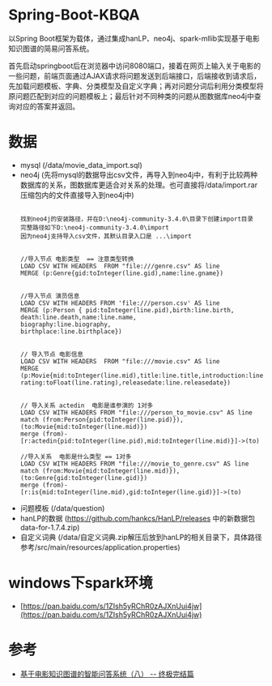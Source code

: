 # Spring-Boot-KBQA

以Spring Boot框架为载体，通过集成hanLP、neo4j、spark-mllib实现基于电影知识图谱的简易问答系统。

首先启动springboot后在浏览器中访问8080端口，接着在网页上输入关于电影的一些问题，前端页面通过AJAX请求将问题发送到后端接口，后端接收到请求后，先加载问题模板、字典、分类模型及自定义字典；再对问题分词后利用分类模型将原问题匹配到对应的问题模板上；最后针对不同种类的问题从图数据库neo4j中查询对应的答案并返回。

# 数据
- mysql (/data/movie_data_import.sql)
- neo4j (先将mysql的数据导出csv文件，再导入到neo4j中，有利于比较两种数据库的关系，图数据库更适合对关系的处理。也可直接将/data/import.rar压缩包内的文件直接导入到neo4j中)
    ```

    找到neo4j的安装路径，并在D:\neo4j-community-3.4.0\目录下创建import目录
    完整路径如下D:\neo4j-community-3.4.0\import
    因为neo4j支持导入csv文件，其默认目录入口是 ...\import


    //导入节点 电影类型  == 注意类型转换
    LOAD CSV WITH HEADERS  FROM "file:///genre.csv" AS line
    MERGE (p:Genre{gid:toInteger(line.gid),name:line.gname})


    //导入节点 演员信息
    LOAD CSV WITH HEADERS FROM 'file:///person.csv' AS line
    MERGE (p:Person { pid:toInteger(line.pid),birth:line.birth,
    death:line.death,name:line.name,
    biography:line.biography,
    birthplace:line.birthplace})


    // 导入节点 电影信息
    LOAD CSV WITH HEADERS  FROM "file:///movie.csv" AS line
    MERGE (p:Movie{mid:toInteger(line.mid),title:line.title,introduction:line.introduction,
    rating:toFloat(line.rating),releasedate:line.releasedate})


    // 导入关系 actedin  电影是谁参演的 1对多
    LOAD CSV WITH HEADERS FROM "file:///person_to_movie.csv" AS line
    match (from:Person{pid:toInteger(line.pid)}),(to:Movie{mid:toInteger(line.mid)})
    merge (from)-[r:actedin{pid:toInteger(line.pid),mid:toInteger(line.mid)}]->(to)

    //导入关系  电影是什么类型 == 1对多
    LOAD CSV WITH HEADERS FROM "file:///movie_to_genre.csv" AS line
    match (from:Movie{mid:toInteger(line.mid)}),(to:Genre{gid:toInteger(line.gid)})
    merge (from)-[r:is{mid:toInteger(line.mid),gid:toInteger(line.gid)}]->(to)
    ```
- 问题模板 (/data/question)
- hanLP的数据 (https://github.com/hankcs/HanLP/releases 中的新数据包data-for-1.7.4.zip)
- 自定义词典 (/data/自定义词典.zip解压后放到hanLP的相关目录下，具体路径参考/src/main/resources/application.properties)


# windows下spark环境

- [https://pan.baidu.com/s/1ZIsh5yRChR0zAJXnUui4jw](https://pan.baidu.com/s/1ZIsh5yRChR0zAJXnUui4jw)

# 参考
- [基于电影知识图谱的智能问答系统（八） -- 终极完结篇](https://blog.csdn.net/appleyk/article/details/80422055)